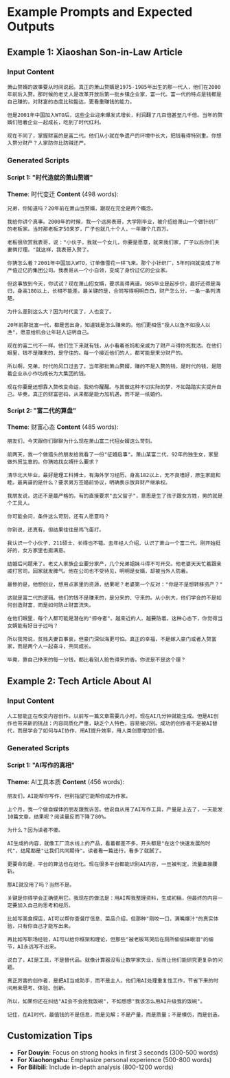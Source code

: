 # Example Prompts and Expected Outputs

## Example 1: Xiaoshan Son-in-Law Article

### Input Content
```
萧山赘婿的故事要从时间说起。真正的萧山赘婿是1975-1985年出生的那一代人，他们在2000年前后入赘。那时候的老丈人是改革开放后第一批乡镇企业家，富一代。富一代的特点是钱都是自己赚的，对财富的态度比较豁达，更看重赚钱的能力。

但是2001年中国加入WTO后，这些企业迎来爆发式增长，利润翻了几百倍甚至几千倍。当年的赘婿们陪着企业一起成长，吃到了时代红利。

现在不同了，掌握财富的是富二代。他们从小就在争遗产的环境中长大，把钱看得特别重。你想入赘分财产？人家防你比防贼还严。
```

### Generated Scripts

#### Script 1: "时代造就的萧山赘婿"
**Theme**: 时代变迁
**Content** (498 words):
```
兄弟，你知道吗？20年前在萧山当赘婿，跟现在完全是两个概念。

我给你讲个真事。2000年的时候，我一个远房表哥，大学刚毕业，被介绍给萧山一个做针织厂的老板家。当时那老板才50来岁，厂子也就几十个人，一年赚个几百万。

老板很欣赏我表哥，说："小伙子，我就一个女儿，你要是愿意，就来我们家，厂子以后你们夫妻俩打理。"就这样，我表哥入赘了。

你猜怎么着？2001年中国加入WTO，订单像雪花一样飞来。那个小针织厂，5年时间就变成了年产值过亿的集团公司。我表哥从一个小白领，变成了身价过亿的企业家。

但这事放到今天，你试试？现在萧山招女婿，要求高得离谱。985毕业是起步价，最好还得是海归，身高180以上，长相不能差。最关键的是，合同写得明明白白，财产怎么分，一条一条列清楚。

为什么差别这么大？因为时代变了，人也变了。

20年前那批富一代，都是苦出身，知道钱是怎么赚来的。他们更相信"授人以鱼不如授人以渔"，愿意给机会让年轻人证明自己。

现在的富二代不一样。他们生下来就有钱，从小看着爸妈和亲戚为了财产斗得你死我活。在他们眼里，钱不是赚来的，是守住的。每一个接近他们的人，都可能是来分财产的。

所以啊，兄弟，时代的风口过去了。当年那批萧山赘婿，赚的不是入赘的钱，是时代的钱，是陪着企业从小作坊成长为大集团的钱。

现在你要是还想靠入赘改变命运，我劝你醒醒。与其做这种不切实际的梦，不如踏踏实实提升自己。毕竟，真正的财富密码，从来都是能力加机遇，而不是一纸婚约。
```

#### Script 2: "富二代的算盘"
**Theme**: 财富心态
**Content** (485 words):
```
朋友们，今天跟你们聊聊为什么现在萧山富二代招女婿这么苛刻。

前两天，我一个做猎头的朋友给我看了一份"征婚启事"。萧山某富二代，92年的独生女，家里做外贸生意的。你猜她找女婿什么要求？

清华北大毕业，最好是理工科博士，有海外学习经历。身高182以上，无不良嗜好，原生家庭和睦。最离谱的是什么？要求男方签婚前协议，明确表示放弃财产继承权。

我朋友说，这还不是最严格的。有的直接要求"去父留子"，意思是生了孩子跟女方姓，男的就是个工具人。

你可能会问，条件这么苛刻，还有人愿意吗？

你别说，还真有。但结果往往是鸡飞蛋打。

我认识一个小伙子，211硕士，长得也不错。去年经人介绍，认识了萧山一个富二代。刚开始挺好的，女方家里也挺满意。

结婚后问题来了。老丈人家族企业要分家产，几个兄弟姐妹斗得不可开交。他老婆天天忙着跟亲戚打官司，回家就发脾气。他在公司也不受待见，明明是女婿，却被当外人防着。

最惨的是，他想创业，想用点家里的资源，结果呢？老婆第一个反对："你是不是想转移资产？"

这就是富二代的逻辑。他们的钱不是赚来的，是分来的、守来的。从小到大，他们学会的不是如何创造财富，而是如何防止财富流失。

在他们眼里，每个人都可能是潜在的"掠夺者"。越亲近的人，越要防着。这种心态下，你觉得当女婿能有好日子过吗？

所以我常说，贫贱夫妻百事哀，但豪门深似海更可怕。真正的幸福，不是嫁入豪门或者入赘富家，而是两个人一起奋斗，共同成长。

毕竟，靠自己挣来的每一分钱，都比看别人脸色得来的香。你说是不是这个理？
```

## Example 2: Tech Article About AI

### Input Content
```
人工智能正在改变内容创作。以前写一篇文章需要几小时，现在AI几分钟就能生成。但是AI创作也带来新的挑战：内容同质化严重，缺乏个人特色，容易被识别。成功的创作者不是被AI替代，而是学会了如何与AI协作，用AI提升效率，用人类创意增加价值。
```

### Generated Scripts

#### Script 1: "AI写作的真相"
**Theme**: AI工具本质
**Content** (456 words):
```
朋友们，AI能帮你写作，但别指望它能帮你成为作家。

上个月，我一个做自媒体的朋友跟我诉苦。他说自从用了AI写作工具，产量是上去了，一天能发10篇文章。结果呢？阅读量反而下降了80%。

为什么？因为读者不傻。

AI生成的内容，就像工厂流水线上的产品，看着都差不多。开头都是"在这个快速发展的时代"，结尾都是"让我们共同期待"。读者看一篇还行，看多了就腻了。

更要命的是，平台的算法也在进化。现在很多平台都能识别AI内容，一旦被判定，流量直接腰斩。

那AI就没用了吗？当然不是。

关键是你得学会正确使用它。我现在的做法是：用AI帮我整理资料，生成初稿，但最终的内容一定要加入自己的思考和经历。

比如写美食探店，AI可以帮你查餐厅信息、菜品介绍，但那种"刚咬一口，满嘴爆汁"的真实体验，只有你自己才能写出来。

再比如写职场经验，AI可以给你框架和理论，但那些"被老板骂哭后在厕所偷偷抹眼泪"的细节，AI永远写不出来。

说白了，AI是工具，不是替代品。就像计算器没有让数学家失业，反而让他们能研究更复杂的问题。

真正厉害的创作者，是把AI当成助手，而不是主人。他们用AI处理重复性工作，节省下来的时间用来思考、体验、创新。

所以，如果你还在纠结"AI会不会抢我饭碗"，不如想想"我该怎么用AI升级我的饭碗"。

记住，在AI时代，最值钱的不是信息，而是见解；不是产量，而是质量；不是模仿，而是创造。
```

## Customization Tips
- **For Douyin**: Focus on strong hooks in first 3 seconds (300-500 words)
- **For Xiaohongshu**: Emphasize personal experience (500-800 words)
- **For Bilibili**: Include in-depth analysis (800-1200 words)
